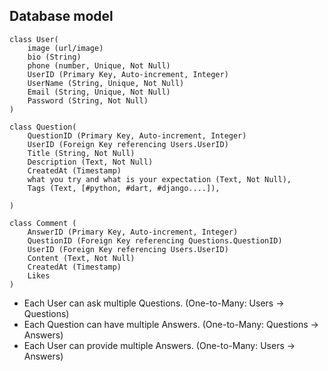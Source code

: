 ## Database model

```
class User(
    image (url/image)
    bio (String)
    phone (number, Unique, Not Null)
    UserID (Primary Key, Auto-increment, Integer)
    UserName (String, Unique, Not Null)
    Email (String, Unique, Not Null)
    Password (String, Not Null)
)

class Question(
    QuestionID (Primary Key, Auto-increment, Integer)
    UserID (Foreign Key referencing Users.UserID)
    Title (String, Not Null)
    Description (Text, Not Null)
    CreatedAt (Timestamp)
    what you try and what is your expectation (Text, Not Null),
    Tags (Text, [#python, #dart, #django....]),
    
)

class Comment (
    AnswerID (Primary Key, Auto-increment, Integer)
    QuestionID (Foreign Key referencing Questions.QuestionID)
    UserID (Foreign Key referencing Users.UserID)
    Content (Text, Not Null)
    CreatedAt (Timestamp)
    Likes
)

```

- Each User can ask multiple Questions. (One-to-Many: Users -> Questions)
- Each Question can have multiple Answers. (One-to-Many: Questions -> Answers)
- Each User can provide multiple Answers. (One-to-Many: Users -> Answers)